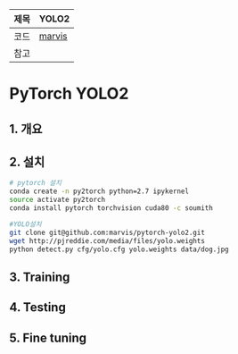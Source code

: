 |제목|YOLO2|
|-|-|
|코드|[marvis](https://github.com/marvis/pytorch-yolo2)|
|참고||

# PyTorch YOLO2

## 1. 개요 

## 2. 설치 

```bash
# pytorch 설치 
conda create -n py2torch python=2.7 ipykernel
source activate py2torch
conda install pytorch torchvision cuda80 -c soumith

#YOLO설치
git clone git@github.com:marvis/pytorch-yolo2.git
wget http://pjreddie.com/media/files/yolo.weights
python detect.py cfg/yolo.cfg yolo.weights data/dog.jpg
```

## 3. Training


## 4. Testing 


## 5. Fine tuning  